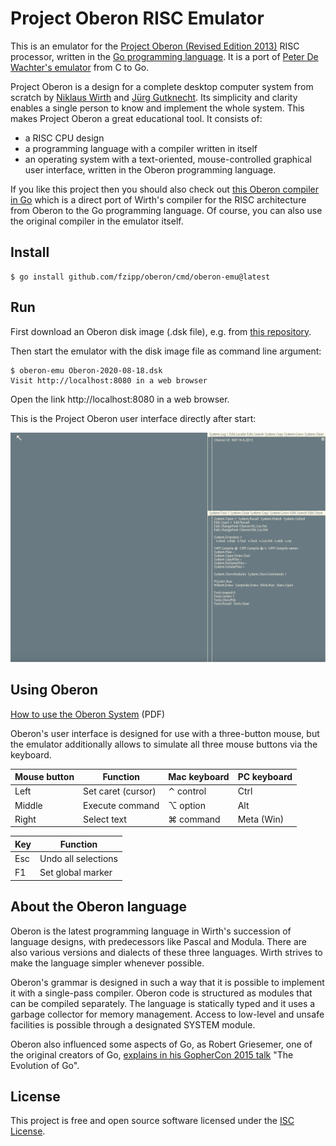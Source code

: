 # Project Oberon RISC Emulator

This is an emulator for the [Project Oberon (Revised Edition 2013)](https://people.inf.ethz.ch/wirth/ProjectOberon/index.html)
RISC processor, written in the [Go programming language](https://golang.org).
It is a port of [Peter De Wachter's emulator](https://github.com/pdewacht/oberon-risc-emu) from C to Go.

Project Oberon is a design for a complete desktop computer system from scratch by
[Niklaus Wirth](https://people.inf.ethz.ch/wirth/) and
[Jürg Gutknecht](https://en.wikipedia.org/wiki/J%C3%BCrg_Gutknecht).
Its simplicity and clarity enables a single person
to know and implement the whole system.
This makes Project Oberon a great educational tool. It consists of:
- a RISC CPU design
- a programming language with a compiler written in itself
- an operating system with a text-oriented, mouse-controlled graphical user interface,
  written in the Oberon programming language.

If you like this project then you should also check out
[this Oberon compiler in Go](https://github.com/fzipp/oberon-compiler)
which is a direct port of Wirth's compiler for the RISC architecture
from Oberon to the Go programming language.
Of course, you can also use the original compiler in the emulator itself.

## Install

```
$ go install github.com/fzipp/oberon/cmd/oberon-emu@latest
```

## Run

First download an Oberon disk image (.dsk file), e.g. from
[this repository](https://github.com/pdewacht/oberon-risc-emu/tree/master/DiskImage).

Then start the emulator with the disk image file as command line argument:

```
$ oberon-emu Oberon-2020-08-18.dsk
Visit http://localhost:8080 in a web browser
```
Open the link http://localhost:8080 in a web browser.

This is the Project Oberon user interface directly after start:

![Project Oberon](doc/screenshot1.png?raw=true "Project Oberon directly after start")

## Using Oberon

[How to use the Oberon System](https://people.inf.ethz.ch/wirth/ProjectOberon/UsingOberon.pdf) (PDF)

Oberon's user interface is designed for use with a three-button mouse,
but the emulator additionally allows to simulate all three mouse buttons via
the keyboard.

| Mouse button | Function           | Mac keyboard | PC keyboard |
|--------------|--------------------|--------------|-------------|
| Left         | Set caret (cursor) | ⌃ control    | Ctrl        |
| Middle       | Execute command    | ⌥ option     | Alt         |
| Right        | Select text        | ⌘ command    | Meta (Win)  |


| Key   | Function            |
|-------|---------------------|
| Esc   | Undo all selections |
| F1    | Set global marker   |

## About the Oberon language

Oberon is the latest programming language
in Wirth's succession of language designs,
with predecessors like Pascal and Modula.
There are also various versions and dialects of these three languages.
Wirth strives to make the language simpler whenever possible.

Oberon's grammar is designed in such a way that it is possible to
implement it with a single-pass compiler.
Oberon code is structured as modules that can be compiled separately.
The language is statically typed and it uses a garbage collector for memory management.
Access to low-level and unsafe facilities is possible through a
designated SYSTEM module.

Oberon also influenced some aspects of Go, as Robert Griesemer,
one of the original creators of Go,
[explains in his GopherCon 2015 talk](https://www.youtube.com/watch?v=0ReKdcpNyQg&t=1070s)
"The Evolution of Go".

## License

This project is free and open source software licensed under the
[ISC License](LICENSE).
